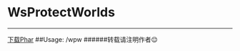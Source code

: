  # WsProtectWorlds  
------  
[下载Phar](http://pan.baidu.com/s/1boPXVBp)
##Usage:
    /wpw
######转载请注明作者:relieved:
